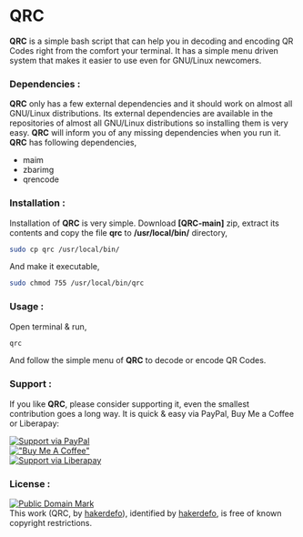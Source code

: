 # QRC

**QRC** is a simple bash script that can help you in decoding and encoding QR Codes right from the comfort your terminal. It has a simple menu driven system that makes it easier to use even for GNU/Linux newcomers.  

### Dependencies :

**QRC** only has a few external dependencies and it should work on almost all GNU/Linux distributions. Its external dependencies are available in the repositories of almost all GNU/Linux distributions so installing them is very easy. **QRC** will inform you of any missing dependencies when you run it. **QRC** has following dependencies,  
 - maim  
 - zbarimg  
 - qrencode  

### Installation :

Installation of **QRC** is very simple. Download **[QRC-main]** zip, extract its contents and copy the file **qrc** to **/usr/local/bin/** directory,  
```sh
sudo cp qrc /usr/local/bin/
```
And make it executable,
```sh
sudo chmod 755 /usr/local/bin/qrc
```  

### Usage :

Open terminal & run,  
```sh
qrc
```  
And follow the simple menu of **QRC** to decode or encode QR Codes.   

### Support :

If you like **QRC**, please consider supporting it, even the smallest contribution goes a long way. It is quick & easy via PayPal, Buy Me a Coffee or Liberapay:  

[![Support via PayPal](https://cdn.jsdelivr.net/gh/twolfson/paypal-github-button@1.0.0/dist/button.svg)](https://paypal.me/hakerdefo)  
[!["Buy Me A Coffee"](https://user-images.githubusercontent.com/1376749/120938564-50c59780-c6e1-11eb-814f-22a0399623c5.png)](https://www.buymeacoffee.com/hakerdefo)  
[![Support via Liberapay](https://liberapay.com/assets/widgets/donate.svg)](https://liberapay.com/hakerdefo/donate)  

### License :

[![Public Domain Mark](http://i.creativecommons.org/p/mark/1.0/88x31.png)](http://creativecommons.org/publicdomain/mark/1.0/)  
This work (<span property="dct:title">QRC</span>, by [<span property="dct:title">hakerdefo</span>](https://github.com/hakerdefo/QRC)), identified by [<span property="dct:title">hakerdefo</span>](https://hakerdefo.github.io), is free of known copyright restrictions.  

[QRC]:https://github.com/hakerdefo/QRC/archive/refs/heads/main.zip

